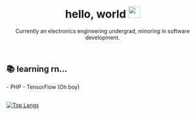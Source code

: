 <h1 align='center'> hello, world <img src='https://raw.githubusercontent.com/MartinHeinz/MartinHeinz/master/wave.gif' width='30px'></h1>

<!-- I should start using gifs more often... -->

<p align='center'>Currently an electronics engineering undergrad, minoring in software development.</p>

<br>

<h2 align='justify'>📚 learning rn... </h2>
- PHP
- TensorFlow (Oh boy)

<br>
<br>

[![Top Langs](https://github-readme-stats.vercel.app/api/top-langs/?username=enricosebastian&layout=compact)](https://github.com/anuraghazra/github-readme-stats)

